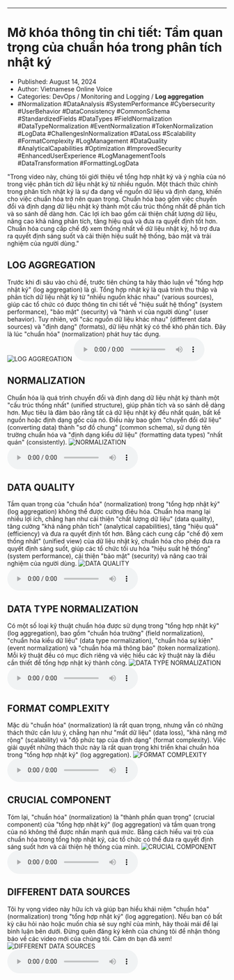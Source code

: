 
---

# Mở khóa thông tin chi tiết: Tầm quan trọng của chuẩn hóa trong phân tích nhật ký

- Published: August 14, 2024
- Author: Vietnamese Online Voice
- Categories: DevOps / Monitoring and Logging / **Log aggregation**
- #Normalization #DataAnalysis #SystemPerformance #Cybersecurity #UserBehavior #DataConsistency #CommonSchema #StandardizedFields #DataTypes #FieldNormalization #DataTypeNormalization #EventNormalization #TokenNormalization #LogData #ChallengesInNormalization #DataLoss #Scalability #FormatComplexity #LogManagement #DataQuality #AnalyticalCapabilities #Optimization #ImprovedSecurity #EnhancedUserExperience #LogManagementTools #DataTransformation #FormattingLogData

"Trong video này, chúng tôi giới thiệu về tổng hợp nhật ký và ý nghĩa của nó trong việc phân tích dữ liệu nhật ký từ nhiều nguồn. Một thách thức chính trong phân tích nhật ký là sự đa dạng về nguồn dữ liệu và định dạng, khiến cho việc chuẩn hóa trở nên quan trọng. Chuẩn hóa bao gồm việc chuyển đổi và định dạng dữ liệu nhật ký thành một cấu trúc thống nhất để phân tích và so sánh dễ dàng hơn. Các lợi ích bao gồm cải thiện chất lượng dữ liệu, nâng cao khả năng phân tích, tăng hiệu quả và đưa ra quyết định tốt hơn. Chuẩn hóa cung cấp chế độ xem thống nhất về dữ liệu nhật ký, hỗ trợ đưa ra quyết định sáng suốt và cải thiện hiệu suất hệ thống, bảo mật và trải nghiệm của người dùng."


## LOG AGGREGATION

Trước khi đi sâu vào chủ đề, trước tiên chúng ta hãy thảo luận về "tổng hợp nhật ký" (log aggregation) là gì. Tổng hợp nhật ký là quá trình thu thập và phân tích dữ liệu nhật ký từ "nhiều nguồn khác nhau" (various sources), giúp các tổ chức có được thông tin chi tiết về "hiệu suất hệ thống" (system performance), "bảo mật" (security) và "hành vi của người dùng" (user behavior). Tuy nhiên, với "các nguồn dữ liệu khác nhau" (different data sources) và "định dạng" (formats), dữ liệu nhật ký có thể khó phân tích. Đây là lúc "chuẩn hóa" (normalization) phát huy tác dụng.
![LOG AGGREGATION](https://http-archiver-apis-production-80.schnworks.com/storage/images/transitions/2024-08-14/transition-183191840-Montserrat-Bold-9C27B0.jpg)
<audio controls>
    <source src="https://http-archiver-apis-production-80.schnworks.com/storage/storage/audio/file-19904090841.mp3" type="audio/mpeg">
</audio>



## NORMALIZATION

Chuẩn hóa là quá trình chuyển đổi và định dạng dữ liệu nhật ký thành một "cấu trúc thống nhất" (unified structure), giúp phân tích và so sánh dễ dàng hơn. Mục tiêu là đảm bảo rằng tất cả dữ liệu nhật ký đều nhất quán, bất kể nguồn hoặc định dạng gốc của nó. Điều này bao gồm "chuyển đổi dữ liệu" (converting data) thành "sơ đồ chung" (common schema), sử dụng tên trường chuẩn hóa và "định dạng kiểu dữ liệu" (formatting data types) "nhất quán" (consistently).
![NORMALIZATION](https://http-archiver-apis-production-80.schnworks.com/storage/images/transitions/2024-08-14/transition-22209236174-Montserrat-Medium-9C27B0.jpg)
<audio controls>
    <source src="https://http-archiver-apis-production-80.schnworks.com/storage/storage/audio/file-14239830796.mp3" type="audio/mpeg">
</audio>



## DATA QUALITY

Tầm quan trọng của "chuẩn hóa" (normalization) trong "tổng hợp nhật ký" (log aggregation) không thể được cường điệu hóa. Chuẩn hóa mang lại nhiều lợi ích, chẳng hạn như cải thiện "chất lượng dữ liệu" (data quality), tăng cường "khả năng phân tích" (analytical capabilities), tăng "hiệu quả" (efficiency) và đưa ra quyết định tốt hơn. Bằng cách cung cấp "chế độ xem thống nhất" (unified view) của dữ liệu nhật ký, chuẩn hóa cho phép đưa ra quyết định sáng suốt, giúp các tổ chức tối ưu hóa "hiệu suất hệ thống" (system performance), cải thiện "bảo mật" (security) và nâng cao trải nghiệm của người dùng.
![DATA QUALITY](https://http-archiver-apis-production-80.schnworks.com/storage/images/transitions/2024-08-14/transition-5164535517-Montserrat-ExtraBold-9C27B0.jpg)
<audio controls>
    <source src="https://http-archiver-apis-production-80.schnworks.com/storage/storage/audio/file-37699668785.mp3" type="audio/mpeg">
</audio>



## DATA TYPE NORMALIZATION

Có một số loại kỹ thuật chuẩn hóa được sử dụng trong "tổng hợp nhật ký" (log aggregation), bao gồm "chuẩn hóa trường" (field normalization), "chuẩn hóa kiểu dữ liệu" (data type normalization), "chuẩn hóa sự kiện" (event normalization) và "chuẩn hóa mã thông báo" (token normalization). Mỗi kỹ thuật đều có mục đích riêng và việc hiểu các kỹ thuật này là điều cần thiết để tổng hợp nhật ký thành công.
![DATA TYPE NORMALIZATION](https://http-archiver-apis-production-80.schnworks.com/storage/images/transitions/2024-08-14/transition--13901013013-Montserrat-Medium-004895.jpg)
<audio controls>
    <source src="https://http-archiver-apis-production-80.schnworks.com/storage/storage/audio/file-16372880757.mp3" type="audio/mpeg">
</audio>



## FORMAT COMPLEXITY

Mặc dù "chuẩn hóa" (normalization) là rất quan trọng, nhưng vẫn có những thách thức cần lưu ý, chẳng hạn như "mất dữ liệu" (data loss), "khả năng mở rộng" (scalability) và "độ phức tạp của định dạng" (format complexity). Việc giải quyết những thách thức này là rất quan trọng khi triển khai chuẩn hóa trong "tổng hợp nhật ký" (log aggregation).
![FORMAT COMPLEXITY](https://http-archiver-apis-production-80.schnworks.com/storage/images/transitions/2024-08-14/transition--22619908965-Montserrat-ExtraBold-880E4F.jpg)
<audio controls>
    <source src="https://http-archiver-apis-production-80.schnworks.com/storage/storage/audio/file-40663673646.mp3" type="audio/mpeg">
</audio>



## CRUCIAL COMPONENT

Tóm lại, "chuẩn hóa" (normalization) là "thành phần quan trọng" (crucial component) của "tổng hợp nhật ký" (log aggregation) và tầm quan trọng của nó không thể được nhấn mạnh quá mức. Bằng cách hiểu vai trò của chuẩn hóa trong tổng hợp nhật ký, các tổ chức có thể đưa ra quyết định sáng suốt hơn và cải thiện hệ thống của mình.
![CRUCIAL COMPONENT](https://http-archiver-apis-production-80.schnworks.com/storage/images/transitions/2024-08-14/transition--5856119788-Montserrat-SemiBold-283593.jpg)
<audio controls>
    <source src="https://http-archiver-apis-production-80.schnworks.com/storage/storage/audio/file-32258417799.mp3" type="audio/mpeg">
</audio>



## DIFFERENT DATA SOURCES

Tôi hy vọng video này hữu ích và giúp bạn hiểu khái niệm "chuẩn hóa" (normalization) trong "tổng hợp nhật ký" (log aggregation). Nếu bạn có bất kỳ câu hỏi nào hoặc muốn chia sẻ suy nghĩ của mình, hãy thoải mái để lại bình luận bên dưới. Đừng quên đăng ký kênh của chúng tôi để nhận thông báo về các video mới của chúng tôi. Cảm ơn bạn đã xem!
![DIFFERENT DATA SOURCES](https://http-archiver-apis-production-80.schnworks.com/storage/images/transitions/2024-08-14/transition-1036748565-Montserrat-Black-673AB7.jpg)
<audio controls>
    <source src="https://http-archiver-apis-production-80.schnworks.com/storage/storage/audio/file-30590547823.mp3" type="audio/mpeg">
</audio>

